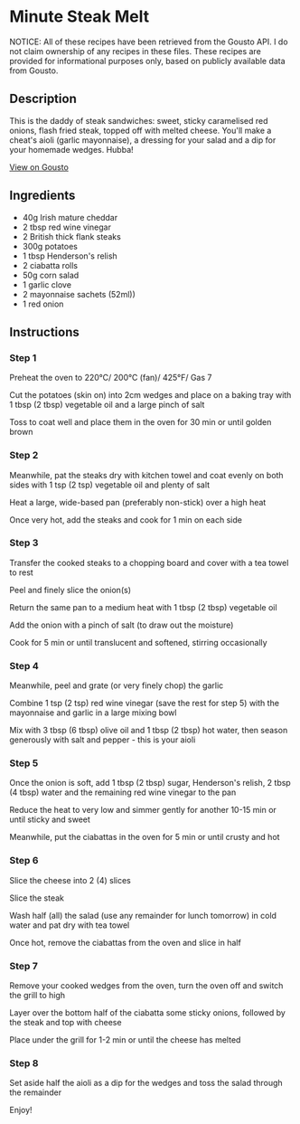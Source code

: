 # Minute Steak Melt 

NOTICE: All of these recipes have been retrieved from the Gousto API. I do not claim ownership of any recipes in these files. These recipes are provided for informational purposes only, based on publicly available data from Gousto.

## Description

This is the daddy of steak sandwiches: sweet, sticky caramelised red onions, flash fried steak, topped off with melted cheese. You'll make a cheat's aioli (garlic mayonnaise), a dressing for your salad and a dip for your homemade wedges. Hubba!

[View on Gousto](https://www.gousto.co.uk/recipes/cookbook/minute-steak-melt)

## Ingredients

- 40g Irish mature cheddar 
- 2 tbsp red wine vinegar
- 2 British thick flank steaks
- 300g potatoes
- 1 tbsp Henderson's relish
- 2 ciabatta rolls
- 50g corn salad
- 1 garlic clove
- 2 mayonnaise sachets (52ml))
- 1 red onion

## Instructions


### Step 1

Preheat the oven to 220&deg;C/ 200&deg;C (fan)/ 425&deg;F/ Gas 7


Cut the potatoes (skin on) into 2cm wedges and place on a baking tray with 1 tbsp <span class="text-danger">(2 tbsp)</span> vegetable oil and a large pinch of salt


Toss to coat well and place them in the oven for 30 min or until golden brown&nbsp;


### Step 2

Meanwhile, pat the steaks dry with kitchen towel and coat evenly on both sides with 1 tsp <span class="text-danger">(2 tsp)</span> vegetable oil and plenty of salt


Heat a large, wide-based pan (preferably non-stick) over a high heat


Once very hot, add the steaks and cook for 1 min on each side


### Step 3

Transfer the cooked steaks to a chopping board and cover with a tea towel to rest


Peel and finely slice the onion<span class="text-danger">(s)</span>


Return the same pan to a medium heat with 1 tbsp <span class="text-danger">(2 tbsp)</span> vegetable oil


Add the onion with a pinch of salt (to draw out the moisture)


Cook for 5 min or until translucent and softened, stirring occasionally


### Step 4

Meanwhile, peel and grate (or very finely chop) the garlic


Combine 1 tsp <span class="text-danger">(2 tsp)</span> red wine vinegar (save the rest for step 5) with the mayonnaise and garlic in a large mixing bowl


Mix with 3 tbsp <span class="text-danger">(6 tbsp)</span> olive oil and 1 tbsp <span class="text-danger">(2 tbsp)</span> hot water, then season generously with salt and pepper - this is your aioli


### Step 5

Once the onion is soft, add 1 tbsp <span class="text-danger">(2 tbsp)</span> sugar, Henderson's relish, 2 tbsp <span class="text-danger">(4 tbsp)</span> water and the remaining red wine vinegar to the pan


Reduce the heat to very low and simmer gently for another 10-15 min or until sticky and sweet


Meanwhile, put the ciabattas in the oven for 5 min or until crusty and hot


### Step 6

Slice the cheese into 2 <span class="text-danger">(4)</span> slices


Slice the steak


Wash half <span class="text-danger">(all)</span> the salad (use any remainder for lunch tomorrow) in cold water and pat dry with tea towel


Once hot, remove the ciabattas from the oven and slice in half&nbsp;


### Step 7

Remove your cooked wedges from the oven, turn the oven off and switch the grill to high


Layer over the bottom half of the ciabatta some sticky onions, followed by the steak and top with cheese


Place under the grill for 1-2 min or until the cheese has melted

### Step 8

Set aside half the aioli as a dip for the wedges and toss the salad through the remainder


Enjoy!

